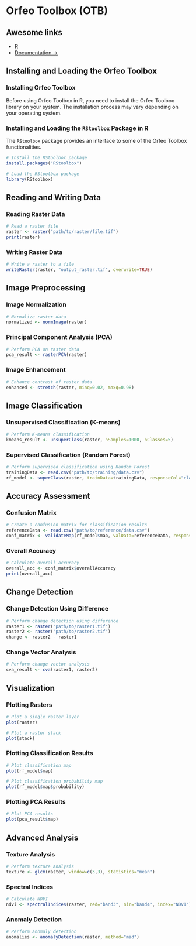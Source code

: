 
# Orfeo Toolbox (OTB)

## Awesome links

- [R](../languages/r.md)
- [Documentation ->](https://www.orfeo-toolbox.org/)

## Installing and Loading the Orfeo Toolbox

### Installing Orfeo Toolbox

Before using Orfeo Toolbox in R, you need to install the Orfeo Toolbox library on your system. The installation process may vary depending on your operating system.

### Installing and Loading the `RStoolbox` Package in R

The `RStoolbox` package provides an interface to some of the Orfeo Toolbox functionalities.

```r
# Install the RStoolbox package
install.packages("RStoolbox")

# Load the RStoolbox package
library(RStoolbox)
```

## Reading and Writing Data

### Reading Raster Data

```r
# Read a raster file
raster <- raster("path/to/raster/file.tif")
print(raster)
```

### Writing Raster Data

```r
# Write a raster to a file
writeRaster(raster, "output_raster.tif", overwrite=TRUE)
```

## Image Preprocessing

### Image Normalization

```r
# Normalize raster data
normalized <- normImage(raster)
```

### Principal Component Analysis (PCA)

```r
# Perform PCA on raster data
pca_result <- rasterPCA(raster)
```

### Image Enhancement

```r
# Enhance contrast of raster data
enhanced <- stretch(raster, minq=0.02, maxq=0.98)
```

## Image Classification

### Unsupervised Classification (K-means)

```r
# Perform K-means classification
kmeans_result <- unsuperClass(raster, nSamples=1000, nClasses=5)
```

### Supervised Classification (Random Forest)

```r
# Perform supervised classification using Random Forest
trainingData <- read.csv("path/to/training/data.csv")
rf_model <- superClass(raster, trainData=trainingData, responseCol="class", model="rf")
```

## Accuracy Assessment

### Confusion Matrix

```r
# Create a confusion matrix for classification results
referenceData <- read.csv("path/to/reference/data.csv")
conf_matrix <- validateMap(rf_model$map, valData=referenceData, responseCol="class")
```

### Overall Accuracy

```r
# Calculate overall accuracy
overall_acc <- conf_matrix$overallAccuracy
print(overall_acc)
```

## Change Detection

### Change Detection Using Difference

```r
# Perform change detection using difference
raster1 <- raster("path/to/raster1.tif")
raster2 <- raster("path/to/raster2.tif")
change <- raster2 - raster1
```

### Change Vector Analysis

```r
# Perform change vector analysis
cva_result <- cva(raster1, raster2)
```

## Visualization

### Plotting Rasters

```r
# Plot a single raster layer
plot(raster)

# Plot a raster stack
plot(stack)
```

### Plotting Classification Results

```r
# Plot classification map
plot(rf_model$map)

# Plot classification probability map
plot(rf_model$map$probability)
```

### Plotting PCA Results

```r
# Plot PCA results
plot(pca_result$map)
```

## Advanced Analysis

### Texture Analysis

```r
# Perform texture analysis
texture <- glcm(raster, window=c(3,3), statistics="mean")
```

### Spectral Indices

```r
# Calculate NDVI
ndvi <- spectralIndices(raster, red="band3", nir="band4", index="NDVI")
```

### Anomaly Detection

```r
# Perform anomaly detection
anomalies <- anomalyDetection(raster, method="mad")
```

